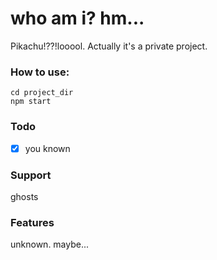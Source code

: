 # who am i? hm...

Pikachu!??!looool.
Actually it's a private project.

### How to use:

	cd project_dir
	npm start

### Todo
- [x] you known


### Support
ghosts


### Features
unknown.
maybe...


